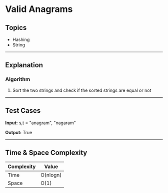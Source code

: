 # Valid Anagrams

## Topics
- Hashing
- String

---

## Explanation

### Algorithm

1. Sort the two strings and check if the sorted strings are equal or not

---

## Test Cases

**Input:** s,t = "anagram", "nagaram"

**Output:** True

--- 

## Time & Space Complexity

| Complexity | Value |
|------------|-------|
| Time       | O(nlogn)  |
| Space      | O(1)  |
